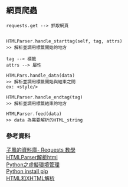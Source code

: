 ##  網頁爬蟲  

```  
requests.get --> 抓取網頁    


HTMLParser.handle_starttag(self, tag, attrs)  
>> 解析並調用標籤開始的地方  

tag --> 標籤  
attrs --> 屬性  

HTMLPars.handle_data(data)  
>> 解析並調用標籤開始與結束之間  
ex: <style/>  

HTMLParser.handle_endtag(tag)  
>> 解析並調用標籤結束的地方  

HTMLParser.feed(data)  
>> data 為需要解析的HTML_string      
```

### 參考資料  
[子風的資料庫- Requests 教學](http://zwindr.blogspot.tw/2016/08/python-requests.html)  
[HTMLParser解析html](http://www.lai18.com/content/384414.html)  
[Python之虛擬環境管理](https://read01.com/D5dJ.html)  
[Python install pip](https://read01.com/ADkLQO.html)  
[HTML和XHTML解析](http://fanli7.net/a/JAVAbiancheng/network/2012/1015/236242.html)  
